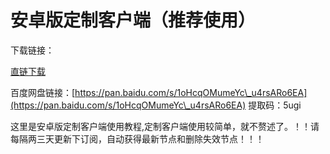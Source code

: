 # 安卓版定制客户端（推荐使用）

下载链接：

[直链下载](https://file.tiyunzong.cloud/Downloads/tiyunzong.apk)

百度网盘链接：[https://pan.baidu.com/s/1oHcqOMumeYc\_u4rsARo6EA](https://pan.baidu.com/s/1oHcqOMumeYc\_u4rsARo6EA) 提取码：5ugi

这里是安卓版定制客户端使用教程,定制客户端使用较简单，就不赘述了。！！请每隔两三天更新下订阅，自动获得最新节点和删除失效节点！！！

